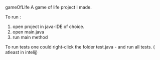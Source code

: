  gameOfLIfe 
 A game of life project I made.

To run : 

1) open project in  java-IDE of choice.
2) open main.java
3) run main method


To run tests one could right-click the folder test.java -
and run all tests. ( atleast in intelij)